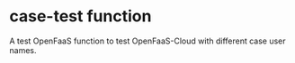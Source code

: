 # case-test function
A test OpenFaaS function to test OpenFaaS-Cloud with different case user names.
